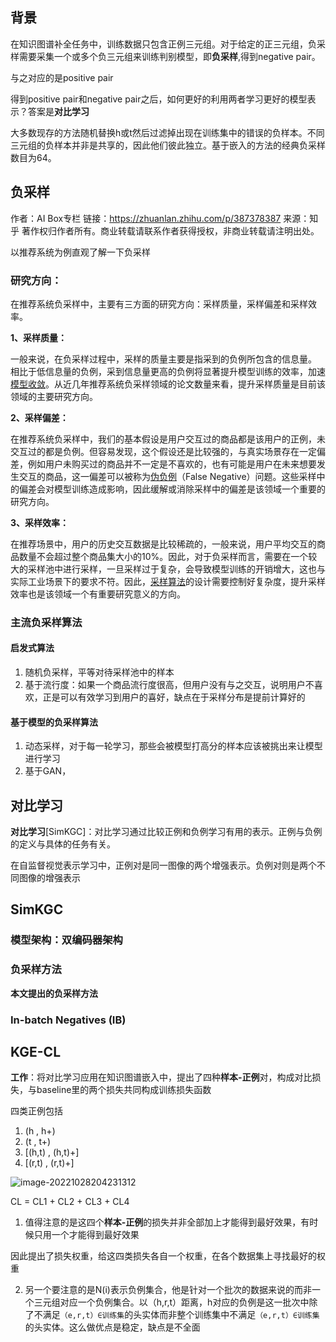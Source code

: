 ## 背景



在知识图谱补全任务中，训练数据只包含正例三元组。对于给定的正三元组，负采样需要采集一个或多个负三元组来训练判别模型，即**负采样**,得到negative pair。

与之对应的是positive pair

得到positive pair和negative pair之后，如何更好的利用两者学习更好的模型表示？答案是**对比学习**

大多数现存的方法随机替换h或t然后过滤掉出现在训练集中的错误的负样本。不同三元组的负样本并非是共享的，因此他们彼此独立。基于嵌入的方法的经典负采样数目为64。



## 负采样

作者：AI Box专栏
链接：https://zhuanlan.zhihu.com/p/387378387
来源：知乎
著作权归作者所有。商业转载请联系作者获得授权，非商业转载请注明出处。

以推荐系统为例直观了解一下负采样

### **研究方向：**

在推荐系统负采样中，主要有三方面的研究方向：采样质量，采样偏差和采样效率。

**1、采样质量：**

 一般来说，在负采样过程中，采样的质量主要是指采到的负例所包含的信息量。 相比于低信息量的负例，采到信息量更高的负例将显著提升模型训练的效率，加速[模型收敛](https://www.zhihu.com/search?q=模型收敛&search_source=Entity&hybrid_search_source=Entity&hybrid_search_extra={"sourceType"%3A"article"%2C"sourceId"%3A"387378387"})。从近几年推荐系统负采样领域的论文数量来看，提升采样质量是目前该领域的主要研究方向。 

**2、采样偏差：**

在推荐系统负采样中，我们的基本假设是用户交互过的商品都是该用户的正例，未交互过的都是负例。但容易发现，这个假设还是比较强的，与真实场景存在一定偏差，例如用户未购买过的商品并不一定是不喜欢的，也有可能是用户在未来想要发生交互的商品，这一偏差可以被称为[伪负例](https://www.zhihu.com/search?q=伪负例&search_source=Entity&hybrid_search_source=Entity&hybrid_search_extra={"sourceType"%3A"article"%2C"sourceId"%3A"387378387"})（False Negative）问题。这些采样中的偏差会对模型训练造成影响，因此缓解或消除采样中的偏差是该领域一个重要的研究方向。

**3、采样效率：**

在推荐场景中，用户的历史交互数据是比较稀疏的，一般来说，用户平均交互的商品数量不会超过整个商品集大小的10%。因此，对于负采样而言，需要在一个较大的采样池中进行采样，一旦采样过于复杂，会导致模型训练的开销增大，这也与实际工业场景下的要求不符。因此，[采样算法](https://www.zhihu.com/search?q=采样算法&search_source=Entity&hybrid_search_source=Entity&hybrid_search_extra={"sourceType"%3A"article"%2C"sourceId"%3A"387378387"})的设计需要控制好复杂度，提升采样效率也是该领域一个有重要研究意义的方向。

### 主流负采样算法

#### 启发式算法

1. 随机负采样，平等对待采样池中的样本
2. 基于流行度：如果一个商品流行度很高，但用户没有与之交互，说明用户不喜欢，正是可以有效学习到用户的喜好，缺点在于采样分布是提前计算好的

#### 基于模型的负采样算法

1. 动态采样，对于每一轮学习，那些会被模型打高分的样本应该被挑出来让模型进行学习
2. 基于GAN，



## 对比学习

**对比学习**[SimKGC]：对比学习通过比较正例和负例学习有用的表示。正例与负例的定义与具体的任务有关。

在自监督视觉表示学习中，正例对是同一图像的两个增强表示。负例对则是两个不同图像的增强表示



## SimKGC

### 模型架构：双编码器架构

### 负采样方法



**本文提出的负采样方法**

### In-batch Negatives (IB)

## KGE-CL

**工作**：将对比学习应用在知识图谱嵌入中，提出了四种**样本-正例**对，构成对比损失，与baseline里的两个损失共同构成训练损失函数

四类正例包括

1. (h , h+)
2. (t , t+)
3. [(h,t) , (h,t)+]
4. [(r,t) , (r,t)+]

![image-20221028204231312](H:\gitfile\modiman.github.io\docs\_posts\imgs\image-20221028204231312.png)

CL = CL1 + CL2 + CL3 + CL4

1. 值得注意的是这四个**样本-正例**的损失并非全部加上才能得到最好效果，有时候只用一个才能得到最好效果

因此提出了损失权重，给这四类损失各自一个权重，在各个数据集上寻找最好的权重



2. 另一个要注意的是N(i)表示负例集合，他是针对一个批次的数据来说的而非一个三元组对应一个负例集合。以（h,r,t）距离，h对应的负例是这一批次中除了不满足`（e,r,t）∈训练集`的头实体而非整个训练集中不满足`（e,r,t）∈训练集`的头实体。这么做优点是稳定，缺点是不全面

[^SimKGC]: SimKGC: Simple Contrastive Knowledge Graph Completion with Pre-trained Language Models
[^]: 

